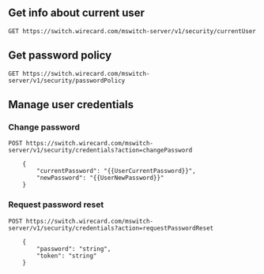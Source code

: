 ## Get info about current user
    
    GET https://switch.wirecard.com/mswitch-server/v1/security/currentUser

## Get password policy
    
    GET https://switch.wirecard.com/mswitch-server/v1/security/passwordPolicy
        
## Manage user credentials

### Change password

    POST https://switch.wirecard.com/mswitch-server/v1/security/credentials?action=changePassword
    
        {
            "currentPassword": "{{UserCurrentPassword}}",
            "newPassword": "{{UserNewPassword}}"
        }
        
### Request password reset

    POST https://switch.wirecard.com/mswitch-server/v1/security/credentials?action=requestPasswordReset
    
        {
            "password": "string",
            "token": "string"
        }